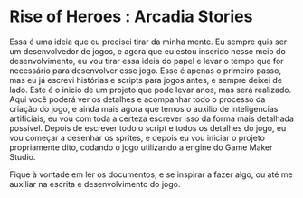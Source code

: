 # Rise of Heroes : Arcadia Stories

Essa é uma ideia que eu precisei tirar da minha mente. Eu sempre quis ser um desenvolvedor de jogos, e agora que 
eu estou inserido nesse meio do desenvolvimento, eu vou tirar essa ideia do papel e levar o tempo que for necessário
para desenvolver esse jogo. 
Esse é apenas o primeiro passo, mas eu já escrevi histórias e scripts para jogos antes, e sempre deixei de lado.
Este é o inicio de um projeto que pode levar anos, mas será realizado.
Aqui você poderá ver os detalhes e acompanhar todo o processo da criação do jogo, e ainda mais agora que temos 
o auxilio de inteligencias artificiais, eu vou com toda a certeza escrever isso da forma mais detalhada possivel. 
Depois de escrever todo o script e todos os detalhes do jogo, eu vou começar a desenhar os sprites, e depois eu vou 
iniciar o projeto propriamente dito, codando o jogo utilizando a engine do Game Maker Studio.

Fique à vontade em ler os documentos, e se inspirar a fazer algo, ou até me auxiliar na escrita e desenvolvimento do jogo.
